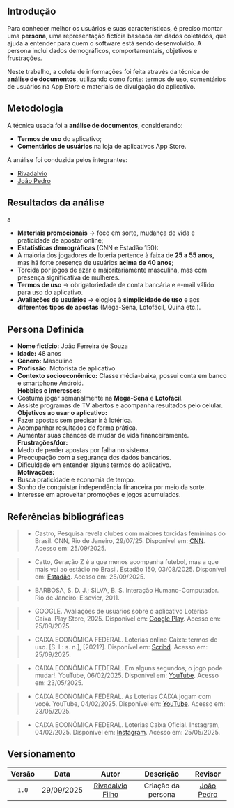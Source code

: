 ## Introdução  

Para conhecer melhor os usuários e suas características, é preciso montar uma **persona**, uma representação fictícia baseada em dados coletados, que ajuda a entender para quem o software está sendo desenvolvido. A persona inclui dados demográficos, comportamentais, objetivos e frustrações.  

Neste trabalho, a coleta de informações foi feita através da técnica de **análise de documentos**, utilizando como fonte: termos de uso, comentários de usuários na App Store e materiais de divulgação do aplicativo.  

## Metodologia  

A técnica usada foi a **análise de documentos**, considerando:  

- **Termos de uso** do aplicativo;
- **Comentários de usuários** na loja de aplicativos App Store.   

A análise foi conduzida pelos integrantes:  

- [Rivadalvio](https://github.com/Rivafilho)
- [João Pedro](https://github.com/Jadequilin)   

## Resultados da análise  
a
- **Materiais promocionais** → foco em sorte, mudança de vida e praticidade de apostar online; 
- **Estatísticas demográficas** (CNN e Estadão 150):
- A maioria dos jogadores de loteria pertence à faixa de **25 a 55 anos**, mas há forte presença de usuários **acima de 40 anos**;
- Torcida por jogos de azar é majoritariamente masculina, mas com presença significativa de mulheres.  
- **Termos de uso** → obrigatoriedade de conta bancária e e-mail válido para uso do aplicativo.  
- **Avaliações de usuários** → elogios à **simplicidade de uso** e aos **diferentes tipos de apostas** (Mega-Sena, Lotofácil, Quina etc.).  

## Persona Definida  

- **Nome fictício:** João Ferreira de Souza  
- **Idade:** 48 anos  
- **Gênero:** Masculino  
- **Profissão:** Motorista de aplicativo  
- **Contexto socioeconômico:** Classe média-baixa, possui conta em banco e smartphone Android.  
**Hobbies e interesses:**  
- Costuma jogar semanalmente na **Mega-Sena** e **Lotofácil**.  
- Assiste programas de TV abertos e acompanha resultados pelo celular.  
**Objetivos ao usar o aplicativo:**  
- Fazer apostas sem precisar ir à lotérica.  
- Acompanhar resultados de forma prática.  
- Aumentar suas chances de mudar de vida financeiramente.  
**Frustrações/dor:**  
- Medo de perder apostas por falha no sistema.  
- Preocupação com a segurança dos dados bancários.  
- Dificuldade em entender alguns termos do aplicativo.  
**Motivações:**  
- Busca praticidade e economia de tempo.  
- Sonho de conquistar independência financeira por meio da sorte.  
- Interesse em aproveitar promoções e jogos acumulados.  

## Referências bibliográficas  

> - Castro, Pesquisa revela clubes com maiores torcidas femininas do Brasil. CNN, Rio de Janeiro, 29/07/25. Disponível em: [CNN](https://www.cnnbrasil.com.br/esportes/brasileirao/pesquisa-revela-clubes-com-maiores-torcidas-femininas-do-brasil-veja). Acesso em: 25/09/2025.  

> - Catto, Geração Z é a que menos acompanha futebol, mas a que mais vai ao estádio no Brasil. Estadão 150, 03/08/2025. Disponível em: [Estadão](https://www.estadao.com.br/esportes/futebol/geracao-z-e-a-que-menos-acompanha-futebol-mas-a-que-mais-vai-ao-estadio-no-brasil/#:~:text=Sem%20recorte%20etário%2C%2075%25%20dos,24%20anos%2C%20com%2067%25). Acesso em: 25/09/2025.  

> - BARBOSA, S. D. J.; SILVA, B. S. Interação Humano-Computador. Rio de Janeiro: Elsevier, 2011.  

> - GOOGLE. Avaliações de usuários sobre o aplicativo Loterias Caixa. Play Store, 2025. Disponível em: [Google Play](https://play.google.com/store/apps/details?id=br.gov.caixa.loterias.apostas&hl=en_GB&gl=BR&pli=1). Acesso em: 25/09/2025.  

> - CAIXA ECONÔMICA FEDERAL. Loterias online Caixa: termos de uso. [S. l.: s. n.], [2021?]. Disponível em: [Scribd](https://pt.scribd.com/document/515317969/Loterias-online-Caixa-TERMOS-DE-USO). Acesso em: 25/09/2025.  

> - CAIXA ECONÔMICA FEDERAL. Em alguns segundos, o jogo pode mudar!. YouTube, 06/02/2025. Disponível em: [YouTube](https://www.youtube.com/watch?v=KNT7SYq3Kc0). Acesso em: 23/05/2025.  

> - CAIXA ECONÔMICA FEDERAL. As Loterias CAIXA jogam com você. YouTube, 04/02/2025. Disponível em: [YouTube](https://www.youtube.com/watch?v=AgX2HAZG32s). Acesso em: 23/05/2025.  

> - CAIXA ECONÔMICA FEDERAL. Loterias Caixa Oficial. Instagram, 04/02/2025. Disponível em: [Instagram](https://www.instagram.com/loteriascaixaoficial). Acesso em: 25/05/2025.  

## Versionamento  

| Versão | Data       | Autor               | Descrição          | Revisor |
|:------:|:----------:|:-------------------:|:-----------------:|:-------:|
| `1.0`  | 29/09/2025 | [Rivadalvio Filho](https://github.com/RivaFilho) | Criação da persona | [João Pedro](https://github.com/Jadequilin) |  
